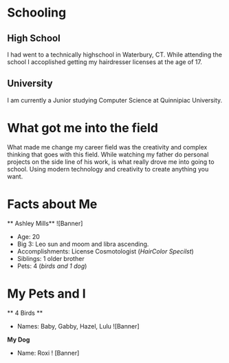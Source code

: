 
# Schooling

## High School
I had went to a technically highschool in Waterbury, CT. While attending the school I accoplished getting my hairdresser licenses at the age of 17.


## University 

I am currently a Junior studying Computer Science at Quinnipiac University.

# What got me into the field
What made me change my career field was the creativity and complex thinking that goes with this field. While watching my father do personal projects on the side line of his work, is what really drove me into going to school. Using modern technology and creativity to create anything you want. 

# Facts about Me
** Ashley Mills**
![Banner]

- Age: 20
- Big 3: Leo sun and moom and libra ascending.
- Accomplishments: License Cosmotologist (_HairColor Specilst_) 
- Siblings: 1 older brother
- Pets: 4 (_birds and 1 dog_)

# My Pets and I 
** 4 Birds **
- Names: Baby, Gabby, Hazel, Lulu
![Banner] 

**My Dog** 
- Name: Roxi 
! [Banner]

